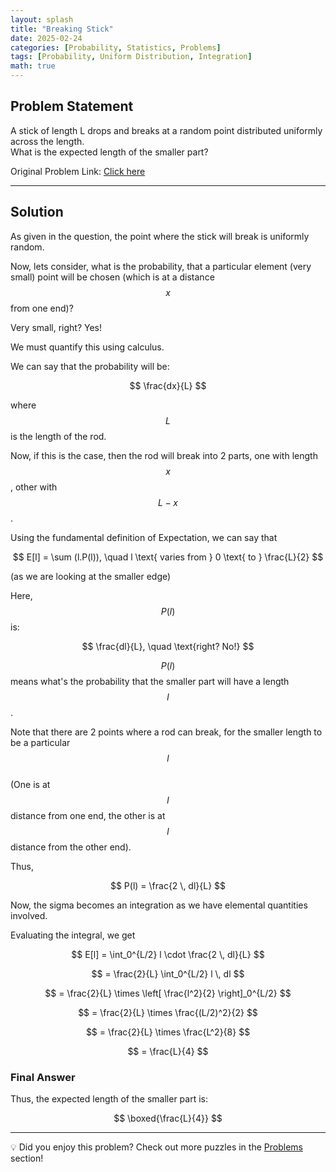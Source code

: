 ```yaml
---
layout: splash
title: "Breaking Stick"
date: 2025-02-24
categories: [Probability, Statistics, Problems]
tags: [Probability, Uniform Distribution, Integration]
math: true
---
```


## Problem Statement  
A stick of length L drops and breaks at a random point distributed uniformly across the length.  
What is the expected length of the smaller part?  

Original Problem Link:  [Click here](https://brainstellar.com/puzzles/medium/119)  

---

## Solution  

As given in the question, the point where the stick will break is uniformly random.  

Now, lets consider, what is the probability, that a particular element (very small) point will be chosen (which is at a distance $$ x $$ from one end)?  

Very small, right? Yes!  

We must quantify this using calculus.  

We can say that the probability will be:

$$
\frac{dx}{L}
$$

where $$ L $$ is the length of the rod.  

Now, if this is the case, then the rod will break into 2 parts, one with length $$ x $$, other with $$ L-x $$.  

Using the fundamental definition of Expectation, we can say that  

$$
E[l] = \sum (l.P(l)), \quad l \text{ varies from } 0 \text{ to } \frac{L}{2}
$$

(as we are looking at the smaller edge)  

Here, $$ P(l) $$ is:

$$
\frac{dl}{L}, \quad \text{right? No!}
$$

$$ P(l) $$ means what's the probability that the smaller part will have a length $$ l $$.  

Note that there are 2 points where a rod can break, for the smaller length to be a particular $$ l $$  
(One is at $$ l $$ distance from one end, the other is at $$ l $$ distance from the other end).  

Thus,  

$$
P(l) = \frac{2 \, dl}{L}
$$

Now, the sigma becomes an integration as we have elemental quantities involved.  

Evaluating the integral, we get  

$$
E[l] = \int_0^{L/2} l \cdot \frac{2 \, dl}{L}
$$

$$
= \frac{2}{L} \int_0^{L/2} l \, dl
$$

$$
= \frac{2}{L} \times \left[ \frac{l^2}{2} \right]_0^{L/2}
$$

$$
= \frac{2}{L} \times \frac{(L/2)^2}{2}
$$

$$
= \frac{2}{L} \times \frac{L^2}{8}
$$

$$
= \frac{L}{4}
$$

### Final Answer

Thus, the expected length of the smaller part is:

$$
\boxed{\frac{L}{4}}
$$


---

💡  Did you enjoy this problem? Check out more puzzles in the [Problems](https://jxtech-s.github.io/problems/) section! 
